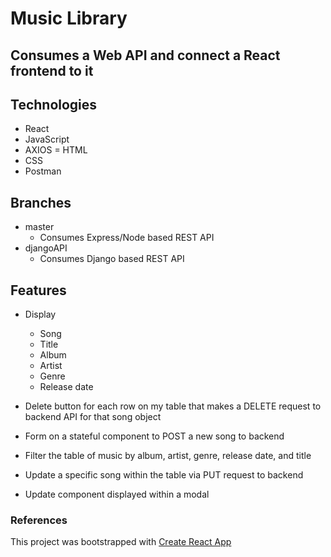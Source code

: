 # Music Library

## Consumes a Web API and connect a React frontend to it

## Technologies

- React
- JavaScript
- AXIOS
= HTML
- CSS
- Postman

## Branches

- master
  - Consumes Express/Node based REST API
- djangoAPI
  - Consumes Django based REST API

## Features

- Display
  - Song
  - Title
  - Album
  - Artist
  - Genre
  - Release date

- Delete button for each row on my table that makes a DELETE request to backend API for that song object
- Form on a stateful component to POST a new song to backend
- Filter the table of music by album, artist, genre, release date, and title
- Update a specific song within the table via PUT request to backend
- Update component displayed within a modal


### References

This project was bootstrapped with [Create React App](https://github.com/facebook/create-react-app)
